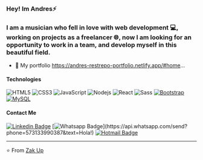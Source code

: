 ### Hey! Im Andres⚡
<!-- <a href="https://samujjwaal.tech/"><img src="https://user-images.githubusercontent.com/98345385/165127616-e1180876-96ab-4813-ae8b-cdc73558803d.gif" align="right" height="200" /></a> -->

### I am a musician who fell in love with web development 💻, working on projects as a freelancer 🌐, now I am looking for an opportunity to work in a team, and develop myself in this beautiful field.

- 💼 My portfolio https://andres-restrepo-portfolio.netlify.app/#home...
<!-- - 🌱 I’m currently learning Frontend Developer ...
- ⚡ Fun fact ...
- 📫 How to reach me: andresjr195@hotmail.com ...
 -->
#### Technologies
![HTML5](https://img.shields.io/badge/-HTML5-%23E44D27?style=flat-square&logo=html5&logoColor=ffffff)
![CSS3](https://img.shields.io/badge/-CSS3-%231572B6?style=flat-square&logo=css3)
![JavaScript](https://img.shields.io/badge/-JavaScript-%23F7DF1C?style=flat-square&logo=javascript&logoColor=000000&labelColor=%23F7DF1C&color=%23FFCE5A)
![Nodejs](https://img.shields.io/badge/-Nodejs-black?style=flat-square&logo=Node.js)
![React](https://img.shields.io/badge/-React-%23282C34?style=flat-square&logo=react)
![Sass](https://img.shields.io/badge/-Sass-%23CC6699?style=flat-square&logo=sass&logoColor=ffffff)
[![Bootstrap](https://img.shields.io/badge/-Bootstrap-563D7C?style=flat-square&logo=bootstrap&link=https://github.com/Zak-Up)](https://https://github.com/Zak-Up)
[![MySQL](https://img.shields.io/badge/-MySQL-black?style=flat-square&logo=mysql&link=https://github.com/Zak-Up)](https://github.com/Zak-Up)

#### Contact Me

[![Linkedin Badge](https://img.shields.io/badge/-LinkedIn-blue?style=flat-square&logo=Linkedin&logoColor=white&link=https:www.linkedin.com/in/andres-restrepo-salas-a903b639/)](https://www.linkedin.com/in/andres-restrepo-salas-a903b639/)
[![Whatsapp Badge](https://img.shields.io/badge/-Whatsapp-4CA143?style=flat-square&labelColor=4CA143&logo=whatsapp&logoColor=white&link=https://api.whatsapp.com/send?phone=573133990387&text=Hola!)](https://api.whatsapp.com/send?phone=573133990387&text=Hola!)
[![Hotmail Badge](https://img.shields.io/badge/-Hotmail-0078D4?style=flat-square&logo=microsoft-outlook&logoColor=white&link=mailto:andresjr195@hotmail.com)](mailto:andresjr195@hotmail.com)


---
⭐️ From [Zak Up](https://github.com/Zak-Up/)
